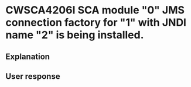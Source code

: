 # CWSCA4206I SCA module "0" JMS connection factory for "1" with JNDI name "2" is being installed.

## Explanation

## User response